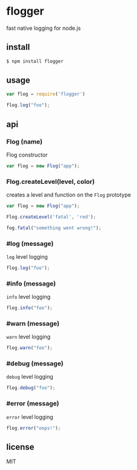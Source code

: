flogger
====

fast native logging for node.js

## install

```sh
$ npm install flogger
```

## usage

```js
var flog = require('flogger')

flog.log("foo");
```

## api

### Flog (name)

Flog constructor

```js
var flog = new Flog("app");
```

### Flog.createLevel(level, color)

creates a level and function on the `Flog` prototype

```js
var flog = new Flog("app");

Flog.createLevel('fatal', 'red');

fog.fatal("something went wrong!");
```

### #log (message)

`log` level logging

```js
flog.log("foo");
```

### #info (message)

`info` level logging

```js
flog.info("foo");
```

### #warn (message)

`warn` level logging

```js
flog.warn("foo");
```

### #debug (message)

`debug` level logging

```js
flog.debug("foo");
```

### #error (message)

`error` level logging

```js
flog.error("oops!");
```

## license

MIT